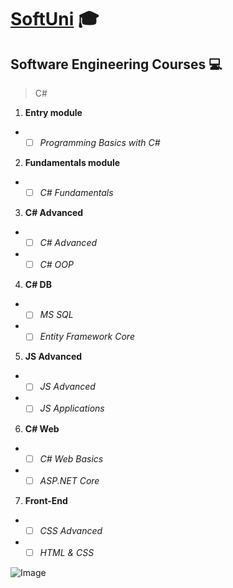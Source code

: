 #  [SoftUni](https://softuni.bg/) :mortar_board:
## Software Engineering Courses :computer:
> C#                                            
1. **Entry module**                             
* - [ ] *Programming Basics with C#*
2. **Fundamentals module**
* - [ ] *C# Fundamentals*
3. **C# Advanced**
* - [ ] *C# Advanced*
* - [ ] *C# OOP*
4. **C# DB**
* - [ ] *MS SQL*
* - [ ] *Entity Framework Core*
5. **JS Advanced**
* - [ ] *JS Advanced*
* - [ ] *JS Applications*
6. **C# Web**
* - [ ] *C# Web Basics*
* - [ ] *ASP.NET Core*
7. **Front-End**
* - [ ] *CSS Advanced*
* - [ ] *HTML & CSS*

![Image](https://softuni.bg/Content/images/open-graph/university-default-og.png)
